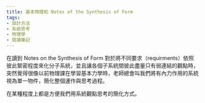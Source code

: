 ```yaml
---
title: 基本物理和 Notes of the Synthesis of Form
tags:
- 設計方法
- 系統思考
- 物理學
- 閱讀筆記
---
```


在讀到 Notes on the Synthesis of Form 對於將不同要求（requirments）依照彼此緊密程度來化分子系統，並且讓各個子系統間彼此盡量只有弱連結的觀點時，突然覺得很像以前物理課在學習基本力學時，老師總會叫我們將有內力作用的系統視為單一物件，簡化整個運作與思考過程。

在某種程度上都是方便我們用系統觀點思考的簡化方式。
